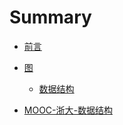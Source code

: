 # Summary

* [前言](Readme.md)

* [图](Graph.md)
  * [数据结构](图的数据结构.md)

* [MOOC-浙大-数据结构](ZJU-93001.md)
